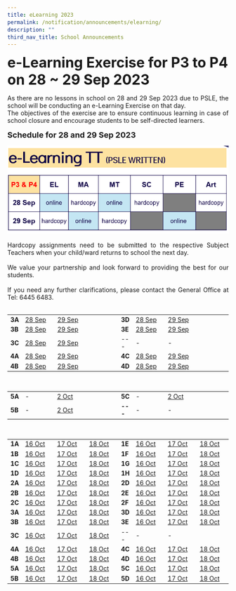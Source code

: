 ```yaml
---
title: eLearning 2023
permalink: /notification/announcements/elearning/
description: ""
third_nav_title: School Announcements
---
```

<b><font size="6">e-Learning Exercise for P3 to P4 on 28 ~ 29 Sep 2023</font></b>

<div style="text-align:justify;">As there are no lessons in school on 28 and 29 Sep 2023 due to PSLE, the school will be conducting an e-Learning Exercise on that day.<br>
The objectives of the exercise are to ensure continuous learning in case of school closure and encourage students to be self-directed learners.</div>

<b><font size="4">Schedule for 28 and 29 Sep 2023</font></b>

![](/images/Announcement/2023/2023%2009%2018%20elearning%20a.png)

<div style="text-align:justify;">Hardcopy assignments need to be submitted to the respective Subject Teachers when your child/ward returns to school the next day.<br><br>We value your partnership and look forward to providing the best for our students.<br><br>If you need any further clarifications, please contact the General Office at Tel: 6445 6483.</div><br>

<table style="width: 100%;"><tbody><tr>
<td style="width: 5%;"><b>3A</b></td>
<td style="width: 15%;"><a href="https://docs.google.com/spreadsheets/d/e/2PACX-1vRWDh894PRbjxq-_KMdwUi29L1nCdvoIChRuQtRprJZVKA1cQM5sZviEa3KjovREQvXpSfTSP52Seey/pubhtml?gid=398758367&amp;single=true">28 Sep</a></td>
<td style="width: 15%;"><a href="https://docs.google.com/spreadsheets/d/e/2PACX-1vRWDh894PRbjxq-_KMdwUi29L1nCdvoIChRuQtRprJZVKA1cQM5sZviEa3KjovREQvXpSfTSP52Seey/pubhtml?gid=1092449611&amp;single=true">29 Sep</a></td>
<td style="width: 15%;"> </td>
<td style="width: 5%;"><b>3D</b></td>
<td style="width: 15%;"><a href="https://docs.google.com/spreadsheets/d/e/2PACX-1vQaoarC-4dflfrt7f4uVqO1LV8cqgYrOA2rKFZbWYRta7vontw-FKVEtElriiVZvWfDI1oGHhxhWYkE/pubhtml?gid=1862180490&amp;single=true">28 Sep</a></td>
<td style="width: 15%;"><a href="https://docs.google.com/spreadsheets/d/e/2PACX-1vQaoarC-4dflfrt7f4uVqO1LV8cqgYrOA2rKFZbWYRta7vontw-FKVEtElriiVZvWfDI1oGHhxhWYkE/pubhtml?gid=1532754285&amp;single=true">29 Sep</a></td>
<td style="width: 15%;"> </td>
</tr><tr>
<td><b>3B</b></td>
<td><a href="https://docs.google.com/spreadsheets/d/e/2PACX-1vQ68gaWcqZ62D_t0DD3pCDGefI18GBSjpHk1DRVMm8hzaidOtP75EAdl8GkBey9uN6DeP6KPSON4yv9/pubhtml?gid=21138772&amp;single=true">28 Sep</a></td>
<td><a href="https://docs.google.com/spreadsheets/d/e/2PACX-1vQ68gaWcqZ62D_t0DD3pCDGefI18GBSjpHk1DRVMm8hzaidOtP75EAdl8GkBey9uN6DeP6KPSON4yv9/pubhtml?gid=1594268490&amp;single=true">29 Sep</a></td>
<td> </td>
<td><b>3E</b></td>
<td><a href="xxx">28 Sep</a></td>
<td><a href="xxx">29 Sep</a></td>
<td> </td>
</tr> <tr>
<td><b>3C</b></td>
<td><a href="https://docs.google.com/spreadsheets/d/e/2PACX-1vSOUd3nwDJ8AFnAFzJZMShzG9oOrLAs-xBLSoAYQRcn_b8hT-XVC3dudyrbFMzNvQh78joGa85lultl/pubhtml?gid=1841931776&amp;single=true">28 Sep</a></td>
<td><a href="https://docs.google.com/spreadsheets/d/e/2PACX-1vSOUd3nwDJ8AFnAFzJZMShzG9oOrLAs-xBLSoAYQRcn_b8hT-XVC3dudyrbFMzNvQh78joGa85lultl/pubhtml?gid=1672173770&amp;single=true">29 Sep</a></td>
<td> </td>
<td>---</td>
<td>-</td>
<td>-</td>
<td> </td>
</tr><tr>
<td><b>4A</b></td>
<td><a href="xxx">28 Sep</a></td>
<td><a href="xxx">29 Sep</a></td>
<td> </td>
<td><b>4C</b></td>
<td><a href="xxx">28 Sep</a></td>
<td><a href="xxx">29 Sep</a></td>
<td> </td>
</tr><tr>
<td><b>4B</b></td>
<td><a href="xxx">28 Sep</a></td>
<td><a href="xxx">29 Sep</a></td>
<td> </td>
<td><b>4D</b></td>
<td><a href="xxx">28 Sep</a></td>
<td><a href="xxx">29 Sep</a></td>
<td> </td>
</tr></tbody></table><br>


<table style="width: 100%;"><tbody><tr>
<td style="width: 5%;"><b>5A</b></td>
<td style="width: 15%;">-</td>
<td style="width: 15%;"><a href="xxx">2 Oct</a></td>
<td style="width: 15%;"> </td>
<td style="width: 5%;"><b>5C</b></td>
<td style="width: 15%;">-</td>
<td style="width: 15%;"><a href="xxx">2 Oct</a></td>
<td style="width: 15%;"> </td>
</tr><tr>
<td><b>5B</b></td>
<td>-</td>
<td><a href="xxx">2 Oct</a></td>
<td> </td>
<td><b>---</b></td>
<td>-</td>
<td>-</td>
<td> </td>
</tr></tbody></table><br>

<table style="width: 100%;"><tbody><tr>
<td style="width: 5%;"><b>1A</b></td>
<td style="width: 15%;"><a href="xxx">16 Oct</a></td>
<td style="width: 15%;"><a href="xxx">17 Oct</a></td>
<td style="width: 15%;"><a href="xxx">18 Oct</a></td>
<td style="width: 5%;"><b>1E</b></td>
<td style="width: 15%;"><a href="xxx">16 Oct</a></td>
<td style="width: 15%;"><a href="xxx">17 Oct</a></td>
<td style="width: 15%;"><a href="xxx">18 Oct</a></td>
</tr><tr>
<td><b>1B</b></td>
<td><a href="xxx">16 Oct</a></td>
<td><a href="xxx">17 Oct</a></td>
<td><a href="xxx">18 Oct</a></td>
<td><b>1F</b></td>
<td><a href="xxx">16 Oct</a></td>
<td><a href="xxx">17 Oct</a></td>
<td><a href="xxx">18 Oct</a></td>
</tr><tr>
<td><b>1C</b></td>
<td><a href="xxx">16 Oct</a></td>
<td><a href="xxx">17 Oct</a></td>
<td><a href="xxx">18 Oct</a></td>
<td><b>1G</b></td>
<td><a href="xxx">16 Oct</a></td>
<td><a href="xxx">17 Oct</a></td>
<td><a href="xxx">18 Oct</a></td>
</tr><tr>
<td><b>1D</b></td>
<td><a href="xxx">16 Oct</a></td>
<td><a href="xxx">17 Oct</a></td>
<td><a href="xxx">18 Oct</a></td>
<td><b>1H</b></td>
<td><a href="xxx">16 Oct</a></td>
<td><a href="xxx">17 Oct</a></td>
<td><a href="xxx">18 Oct</a></td>
</tr><tr>
<td><b>2A</b></td>
<td><a href="xxx">16 Oct</a></td>
<td><a href="xxx">17 Oct</a></td>
<td><a href="xxx">18 Oct</a></td>
<td><b>2D</b></td>
<td><a href="xxx">16 Oct</a></td>
<td><a href="xxx">17 Oct</a></td>
<td><a href="xxx">18 Oct</a></td>
</tr><tr>
<td><b>2B</b></td>
<td><a href="xxx">16 Oct</a></td>
<td><a href="xxx">17 Oct</a></td>
<td><a href="xxx">18 Oct</a></td>
<td><b>2E</b></td>
<td><a href="xxx">16 Oct</a></td>
<td><a href="xxx">17 Oct</a></td>
<td><a href="xxx">18 Oct</a></td>
</tr><tr>
<td><b>2C</b></td>
<td><a href="xxx">16 Oct</a></td>
<td><a href="xxx">17 Oct</a></td>
<td><a href="xxx">18 Oct</a></td>
<td><b>2F</b></td>
<td><a href="xxx">16 Oct</a></td>
<td><a href="xxx">17 Oct</a></td>
<td><a href="xxx">18 Oct</a></td>
</tr><tr>
<td><b>3A</b></td>
<td><a href="https://docs.google.com/spreadsheets/d/e/2PACX-1vRWDh894PRbjxq-_KMdwUi29L1nCdvoIChRuQtRprJZVKA1cQM5sZviEa3KjovREQvXpSfTSP52Seey/pubhtml?gid=211012505&amp;single=true">16 Oct</a></td>
<td><a href="https://docs.google.com/spreadsheets/d/e/2PACX-1vRWDh894PRbjxq-_KMdwUi29L1nCdvoIChRuQtRprJZVKA1cQM5sZviEa3KjovREQvXpSfTSP52Seey/pubhtml?gid=1719955482&amp;single=true">17 Oct</a></td>
<td><a href="https://docs.google.com/spreadsheets/d/e/2PACX-1vRWDh894PRbjxq-_KMdwUi29L1nCdvoIChRuQtRprJZVKA1cQM5sZviEa3KjovREQvXpSfTSP52Seey/pubhtml?gid=1812325116&amp;single=true">18 Oct</a></td>
<td><b>3D</b></td>
<td><a href="https://docs.google.com/spreadsheets/d/e/2PACX-1vQaoarC-4dflfrt7f4uVqO1LV8cqgYrOA2rKFZbWYRta7vontw-FKVEtElriiVZvWfDI1oGHhxhWYkE/pubhtml?gid=668662325&amp;single=true">16 Oct</a></td>
<td><a href="https://docs.google.com/spreadsheets/d/e/2PACX-1vQaoarC-4dflfrt7f4uVqO1LV8cqgYrOA2rKFZbWYRta7vontw-FKVEtElriiVZvWfDI1oGHhxhWYkE/pubhtml?gid=234380553&amp;single=true">17 Oct</a></td>
<td><a href="https://docs.google.com/spreadsheets/d/e/2PACX-1vQaoarC-4dflfrt7f4uVqO1LV8cqgYrOA2rKFZbWYRta7vontw-FKVEtElriiVZvWfDI1oGHhxhWYkE/pubhtml?gid=122388407&amp;single=true">18 Oct</a></td>
</tr><tr>
<td><b>3B</b></td>
<td><a href="https://docs.google.com/spreadsheets/d/e/2PACX-1vQ68gaWcqZ62D_t0DD3pCDGefI18GBSjpHk1DRVMm8hzaidOtP75EAdl8GkBey9uN6DeP6KPSON4yv9/pubhtml?gid=230786026&amp;single=true">16 Oct</a></td>
<td><a href="https://docs.google.com/spreadsheets/d/e/2PACX-1vQ68gaWcqZ62D_t0DD3pCDGefI18GBSjpHk1DRVMm8hzaidOtP75EAdl8GkBey9uN6DeP6KPSON4yv9/pubhtml?gid=629848491&amp;single=true">17 Oct</a></td>
<td><a href="https://docs.google.com/spreadsheets/d/e/2PACX-1vQ68gaWcqZ62D_t0DD3pCDGefI18GBSjpHk1DRVMm8hzaidOtP75EAdl8GkBey9uN6DeP6KPSON4yv9/pubhtml?gid=788201782&amp;single=true">18 Oct</a></td>
<td><b>3E</b></td>
<td><a href="xxx">16 Oct</a></td>
<td><a href="xxx">17 Oct</a></td>
<td><a href="xxx">18 Oct</a></td>
</tr> <tr>
<td><b>3C</b></td>
<td><a href="https://docs.google.com/spreadsheets/d/e/2PACX-1vSOUd3nwDJ8AFnAFzJZMShzG9oOrLAs-xBLSoAYQRcn_b8hT-XVC3dudyrbFMzNvQh78joGa85lultl/pubhtml?gid=2002633916&amp;single=true">16 Oct</a></td>
<td><a href="https://docs.google.com/spreadsheets/d/e/2PACX-1vSOUd3nwDJ8AFnAFzJZMShzG9oOrLAs-xBLSoAYQRcn_b8hT-XVC3dudyrbFMzNvQh78joGa85lultl/pubhtml?gid=640503094&amp;single=true">17 Oct</a></td>
<td><a href="https://docs.google.com/spreadsheets/d/e/2PACX-1vSOUd3nwDJ8AFnAFzJZMShzG9oOrLAs-xBLSoAYQRcn_b8hT-XVC3dudyrbFMzNvQh78joGa85lultl/pubhtml?gid=731720015&amp;single=true">18 Oct</a></td>
<td>---</td>
<td>-</td>
<td>-</td>
<td> </td>
</tr><tr>
<td><b>4A</b></td>
<td><a href="xxx">16 Oct</a></td>
<td><a href="xxx">17 Oct</a></td>
<td><a href="xxx">18 Oct</a></td>
<td><b>4C</b></td>
<td><a href="xxx">16 Oct</a></td>
<td><a href="xxx">17 Oct</a></td>
<td><a href="xxx">18 Oct</a></td>
</tr><tr>
<td><b>4B</b></td>
<td><a href="xxx">16 Oct</a></td>
<td><a href="xxx">17 Oct</a></td>
<td><a href="xxx">18 Oct</a></td>
<td><b>4D</b></td>
<td><a href="xxx">16 Oct</a></td>
<td><a href="xxx">17 Oct</a></td>
<td><a href="xxx">18 Oct</a></td>
</tr><tr>
<td><b>5A</b></td>
<td><a href="xxx">16 Oct</a></td>
<td><a href="xxx">17 Oct</a></td>
<td><a href="xxx">18 Oct</a></td>
<td><b>5C</b></td>
<td><a href="xxx">16 Oct</a></td>
<td><a href="xxx">17 Oct</a></td>
<td><a href="xxx">18 Oct</a></td>
</tr><tr>
<td><b>5B</b></td>
<td><a href="xxx">16 Oct</a></td>
<td><a href="xxx">17 Oct</a></td>
<td><a href="xxx">18 Oct</a></td>
<td><b>5D</b></td>
<td><a href="xxx">16 Oct</a></td>
<td><a href="xxx">17 Oct</a></td>
<td><a href="xxx">18 Oct</a></td>
</tr></tbody></table><br>